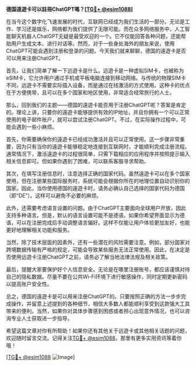 **德国遠遊卡可以註冊ChatGPT嗎？[[TG💪+ @esim1088](https://t.me/s/esim1088)]**

在当今这个数字化飞速发展的时代，互联网已经成为我们生活的一部分。无论是工作、学习还是娱乐，网络都为我们提供了无限可能。而在众多网络服务中，人工智能聊天机器人ChatGPT无疑是最受欢迎的一个。它不仅能回答各种问题，还能帮助用户生成文本、进行对话等。然而，对于一些身处海外的朋友来说，使用ChatGPT可能会遇到注册和登录的问题。今天我们就来聊聊，德国的遠遊卡是否可以用来注册ChatGPT。

首先，让我们简单了解一下远遊卡是什么。远遊卡是一种虚拟SIM卡，也被称为eSIM卡，它允许用户通过手机或平板电脑连接到移动网络。与传统的物理SIM卡不同，远遊卡不需要实际插入设备，而是通过在线激活的方式使用。这种卡的优点在于方便携带，且可以在多个国家和地区使用，非常适合经常旅行的人士。

那么，回到我们的主题——德国的遠遊卡能否用于注册ChatGPT呢？答案是肯定的。理论上讲，只要你的遠遊卡能够提供有效的IP地址，并且你拥有一个可以正常使用的电子邮件账户，就可以尝试注册ChatGPT。不过，在实际操作过程中，可能会遇到一些小麻烦。

首先，你需要确保你的遠遊卡已经成功激活并且可以正常使用。这一步骤非常重要，因为只有当你的遠遊卡能够稳定地连接到互联网时，才能顺利完成注册流程。通常情况下，激活遠遊卡的过程很简单，只需下载相应的应用程序并按照提示输入相关信息即可。但如果你遇到了困难，可以联系客服寻求帮助。

其次，在填写注册信息时，注意选择正确的国家代码。虽然遠遊卡可以在多个国家使用，但在注册某些国际服务时，系统可能会根据你所在的地理位置自动识别你的国家。因此，当你使用德国的遠遊卡时，请务必确认自己选择的国家代码为德国（即“DE”）。这样可以避免不必要的麻烦。

此外，还需要考虑语言设置的问题。由于ChatGPT主要面向全球用户开放，因此支持多种语言。但是，默认的语言设置可能不是德语。如果你希望界面显示为德语，可以在注册完成后手动调整语言偏好。这样不仅能让用户体验更加友好，也能更好地理解相关功能和服务。

当然，除了技术层面的因素外，还有一些潜在的风险需要注意。例如，部分国家对跨境数据传输有严格的规定，可能会导致某些服务无法正常使用。因此，在决定是否使用远遊卡注册ChatGPT之前，请务必了解当地法律法规及相关政策。

最后，提醒大家要保护好个人信息安全。无论是在哪里注册账号，都应该谨慎对待自己的隐私数据。尽量不要在公共Wi-Fi环境下进行敏感操作，同时定期更新密码以提高账户安全性。

总之，德国的遠遊卡是可以用来注册ChatGPT的。只要按照正确的方法一步步完成操作，并留意上述提到的各种细节，相信大多数人都能顺利享受到这款强大工具带来的便利。当然，如果你对具体步骤感到困惑或者担心出现意外情况，也可以咨询专业人士获取进一步指导。

希望这篇文章对你有所帮助！如果你还有其他关于远遊卡或其他相关话题的问题，欢迎随时留言交流。记得关注[TG💪+ @esim1088](https://t.me/s/esim1088)，那里有更多实用资讯等着你哦！

[[TG💪+ @esim1088](https://t.me/s/esim1088) ![Image](https://i.postimg.cc/4NQfJmqS/Snipaste-2025-05-13-00-14-12.png)]
